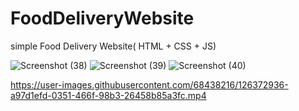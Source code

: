 # FoodDeliveryWebsite
simple Food Delivery Website( HTML + CSS + JS)

![Screenshot (38)](https://user-images.githubusercontent.com/68438216/126370892-e47c8ad9-9dec-4d33-bec6-18aba0b3e44c.png)
![Screenshot (39)](https://user-images.githubusercontent.com/68438216/126370900-d145b119-69fb-46b5-9528-752f11a00165.png)
![Screenshot (40)](https://user-images.githubusercontent.com/68438216/126370909-3ead1f4f-8bcf-447d-9fad-19b60f5ded29.png)


https://user-images.githubusercontent.com/68438216/126372936-a97d1efd-0351-466f-98b3-26458b85a3fc.mp4

